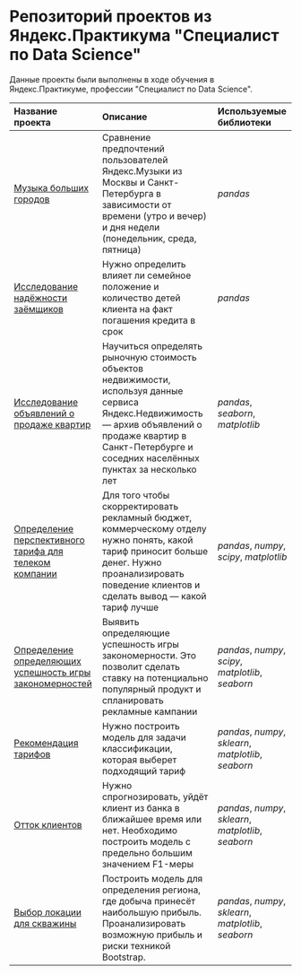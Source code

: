 # Репозиторий проектов из Яндекс.Практикума "Специалист по Data Science"

Данные проекты были выполнены в ходе обучения в Яндекс.Практикуме, профессии "Специалист по Data Science".

| Название проекта | Описание | Используемые библиотеки | 
| :---------------------- | :---------------------- | :---------------------- |
| [Музыка больших городов](big_cities_music) | Сравнение предпочтений пользователей Яндекс.Музыки из Москвы и Санкт-Петербурга в зависимости от времени (утро и вечер) и дня недели (понедельник, среда, пятница)| *pandas* |
| [Исследование надёжности заёмщиков](research_on_the_reliability_of_borrowers) | Нужно определить влияет ли семейное положение и количество детей клиента на факт погашения кредита в срок| *pandas* |
| [Исследование объявлений о продаже квартир](research_of_apartments_for_sale) | Научиться определять рыночную стоимость объектов недвижимости, используя данные сервиса Яндекс.Недвижимость — архив объявлений о продаже квартир в Санкт-Петербурге и соседних населённых пунктах за несколько лет| *pandas*, *seaborn*, *matplotlib* |
| [Определение перспективного тарифа для телеком компании](determination_of_a_promising_tariff_for_a_telecom_company) | Для того чтобы скорректировать рекламный бюджет, коммерческому отделу нужно понять, какой тариф приносит больше денег. Нужно проанализировать поведение клиентов и сделать вывод — какой тариф лучше| *pandas*, *numpy*, *scipy*, *matplotlib* |
| [Определение определяющих успешность игры закономерностей](determination_of_patterns_affecting_the_success_of_the_game) | Выявить определяющие успешность игры закономерности. Это позволит сделать ставку на потенциально популярный продукт и спланировать рекламные кампании| *pandas*, *numpy*, *scipy*, *matplotlib*, *seaborn* |
| [Рекомендация тарифов](tariff_recommendation) | Нужно построить модель для задачи классификации, которая выберет подходящий тариф| *pandas*, *numpy*, *sklearn*, *matplotlib*, *seaborn* |
| [Отток клиентов](customer_churn) | Нужно спрогнозировать, уйдёт клиент из банка в ближайшее время или нет. Необходимо построить модель с предельно большим значением F1-меры| *pandas*, *numpy*, *sklearn*, *matplotlib*, *seaborn* |
| [Выбор локации для скважины](choosing_a_location_for_a_well) | Построить модель для определения региона, где добыча принесёт наибольшую прибыль. Проанализировать возможную прибыль и риски техникой Bootstrap.| *pandas*, *numpy*, *sklearn*, *matplotlib*, *seaborn* |
